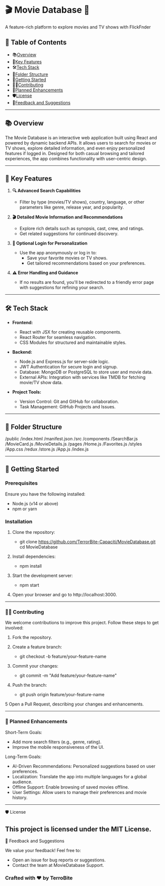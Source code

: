 # 🎬 Movie Database 🌌
A feature-rich platform to explore movies and TV shows with FlickFnder

## 📖 Table of Contents

- 📚[Overview](#overview)
- 🌟[Key Features](#key-features)
- 🛠️[Tech Stack](#tech-stack)
- 📂[Folder Structure](#folder-structure)
- 🚀[Getting Started](#getting-started)
- 👨‍💻[Contributing](#contributing)
- 📝[Planned Enhancements](#planned-enhancements)
- 🛡️[License](#license)
- 💬[Feedback and Suggestions](#feedback-and-suggestions)

---

## 📚 Overview

The Movie Database is an interactive web application built using React and powered by dynamic backend APIs. It allows users to search for movies or TV shows, explore detailed information, and even enjoy personalized features if logged in. Designed for both casual browsing and tailored experiences, the app combines functionality with user-centric design.

---

## 🌟 Key Features

1. **🔍 Advanced Search Capabilities**
   - Filter by type (movies/TV shows), country, language, or other parameters like genre, release year, and popularity.

2. **🎬 Detailed Movie Information and Recommendations**
   - Explore rich details such as synopsis, cast, crew, and ratings.
   - Get related suggestions for continued discovery.

3. **🚀 Optional Login for Personalization**
   - Use the app anonymously or log in to:
     - Save your favorite movies or TV shows.
     - Get tailored recommendations based on your preferences.

4. **⚠️ Error Handling and Guidance**
   - If no results are found, you'll be redirected to a friendly error page with suggestions for refining your search.

---

## 🛠️ Tech Stack

- **Frontend:**
  - React with JSX for creating reusable components.
  - React Router for seamless navigation.
  - CSS Modules for structured and maintainable styles.
  
- **Backend:**
  - Node.js and Express.js for server-side logic.
  - JWT Authentication for secure login and signup.
  - Database: MongoDB or PostgreSQL to store user and movie data.
  - External APIs: Integration with services like TMDB for fetching movie/TV show data.

- **Project Tools:**
  - Version Control: Git and GitHub for collaboration.
  - Task Management: GitHub Projects and Issues.

---

## 📂 Folder Structure

/public /index.html /manifest.json /src /components /SearchBar.js /MovieCard.js /MovieDetails.js /pages /Home.js /Favorites.js /styles /App.css /redux /store.js /App.js /index.js

---

## 🚀 Getting Started

### Prerequisites

Ensure you have the following installed:

- Node.js (v14 or above)
- npm or yarn

### Installation

1. Clone the repository:

   - git clone https://github.com/TerrorBite-Capaciti/MovieDatabase.git
   cd MovieDatabase
   
2. Install dependencies:

   - npm install

3.  Start the development server:

    - npm start

4. Open your browser and go to http://localhost:3000.

---


### 👨‍💻 Contributing

We welcome contributions to improve this project. Follow these steps to get involved:

1.  Fork the repository.

2.  Create a feature branch:

    - git checkout -b feature/your-feature-name

3.  Commit your changes:

    - git commit -m "Add feature/your-feature-name"

4.  Push the branch:

    - git push origin feature/your-feature-name

5  Open a Pull Request, describing your changes and enhancements.

---

### 📝 Planned Enhancements

Short-Term Goals:

- Add more search filters (e.g., genre, rating).
- Improve the mobile responsiveness of the UI.

Long-Term Goals:

- AI-Driven Recommendations: Personalized suggestions based on user preferences.
- Localization: Translate the app into multiple languages for a global audience.
- Offline Support: Enable browsing of saved movies offline.
- User Settings: Allow users to manage their preferences and movie history.

---
🛡️ License

This project is licensed under the MIT License.
---

💬 Feedback and Suggestions

We value your feedback! Feel free to:

- Open an issue for bug reports or suggestions.
- Contact the team at MovieDatabase Support.


###  Crafted with ❤️ by TerroBite
